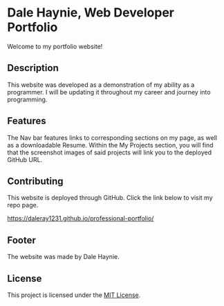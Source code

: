 # Dale Haynie, Web Developer Portfolio

Welcome to my portfolio website! 

## Description

This website was developed as a demonstration of my ability as a programmer. I will be updating it throughout my career and journey into programming.

## Features

The Nav bar features links to corresponding sections on my page, as well as a downloadable Resume. Within the My Projects section, you will find that the screenshot images of said projects will link you to the deployed GitHub URL.

## Contributing

This website is deployed through GitHub. Click the link below to visit my repo page.

https://daleray1231.github.io/professional-portfolio/ 



## Footer

The website was made by Dale Haynie.

## License

This project is licensed under the [MIT License](LICENSE).
